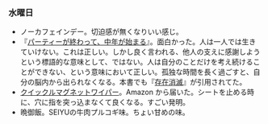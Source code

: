 ### 水曜日

* ノーカフェインデー。切迫感が無くなりいい感じ。
* 『[パーティーが終わって、中年が始まる](https://www.amazon.co.jp/%E3%83%91%E3%83%BC%E3%83%86%E3%82%A3%E3%83%BC%E3%81%8C%E7%B5%82%E3%82%8F%E3%81%A3%E3%81%A6%E3%80%81%E4%B8%AD%E5%B9%B4%E3%81%8C%E5%A7%8B%E3%81%BE%E3%82%8B-pha/dp/434404293X)』。面白かった。人は一人では生きていけない。これは正しい。しかし良く言われる、他人の支えに感謝しようという標語的な意味として、ではない。人は自分のことだけを考え続けることができない、という意味において正しい。孤独な時間を長く過ごすと、自分の脳内から出られなくなる。本書でも『[存在消滅](https://www.amazon.co.jp/%E5%AD%98%E5%9C%A8%E6%B6%88%E6%BB%85-%E6%AD%BB%E3%81%AE%E6%81%90%E6%80%96%E3%82%92%E3%82%81%E3%81%90%E3%82%8B%E5%93%B2%E5%AD%A6%E3%82%A8%E3%83%83%E3%82%BB%E3%82%A4-%E9%AB%98%E6%9D%91-%E5%8F%8B%E4%B9%9F/dp/4791774752)』が引用されてた。
* [クイックルマグネットワイパー](https://www.kao-kirei.com/ja/item/khg/quickle/4901301410085/?tw=khg)。Amazon から届いた。シートを止める時に、穴に指を突っ込まなくて良くなる。すごい発明。
* 晩御飯。SEIYUの牛肉プルコギ味。ちょい甘めの味。
